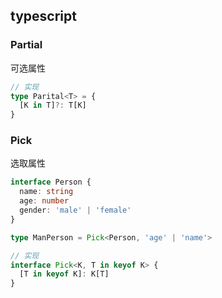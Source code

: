 ## typescript

### Partial 
可选属性
```ts
// 实现
type Parital<T> = {
  [K in T]?: T[K]
}

```
### Pick
选取属性

```ts
interface Person {
  name: string
  age: number
  gender: 'male' | 'female'
}

type ManPerson = Pick<Person, 'age' | 'name'>

// 实现
interface Pick<K, T in keyof K> {
  [T in keyof K]: K[T]
}
```


